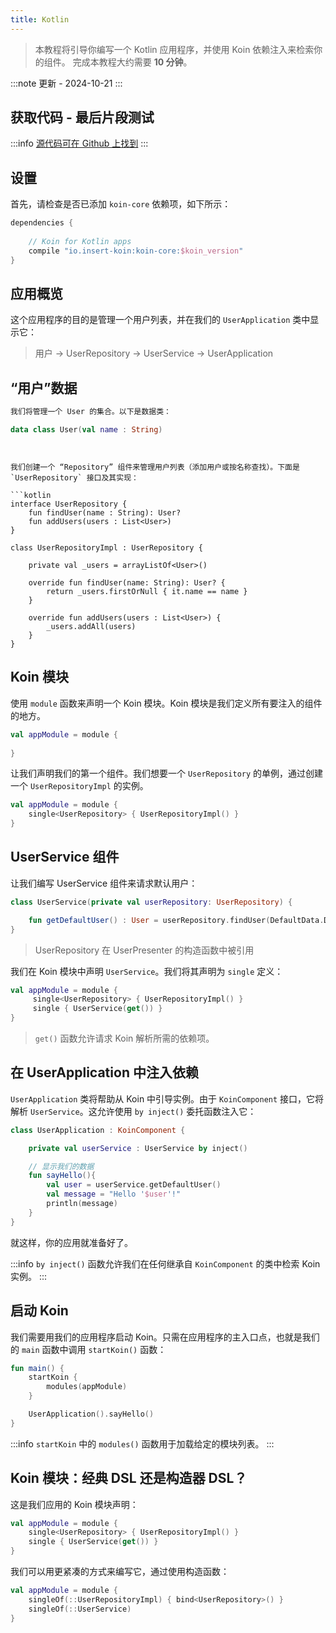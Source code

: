 ```yaml
---
title: Kotlin
---
```

> 本教程将引导你编写一个 Kotlin 应用程序，并使用 Koin 依赖注入来检索你的组件。
> 完成本教程大约需要 __10 分钟__。


:::note
更新 - 2024-10-21
:::


## 获取代码 - 最后片段测试


:::info
[源代码可在 Github 上找到](https://github.com/InsertKoinIO/koin-getting-started/tree/main/kotlin)
:::


## 设置


首先，请检查是否已添加 `koin-core` 依赖项，如下所示：

```groovy
dependencies {
    
    // Koin for Kotlin apps
    compile "io.insert-koin:koin-core:$koin_version"
}
```


## 应用概览


这个应用程序的目的是管理一个用户列表，并在我们的 `UserApplication` 类中显示它：


> 用户 -> UserRepository -> UserService -> UserApplication


## “用户”数据

```markdown
我们将管理一个 User 的集合。以下是数据类：
```

```kotlin
data class User(val name : String)
```
```


我们创建一个 “Repository” 组件来管理用户列表（添加用户或按名称查找）。下面是 `UserRepository` 接口及其实现：

```kotlin
interface UserRepository {
    fun findUser(name : String): User?
    fun addUsers(users : List<User>)
}

class UserRepositoryImpl : UserRepository {

    private val _users = arrayListOf<User>()

    override fun findUser(name: String): User? {
        return _users.firstOrNull { it.name == name }
    }

    override fun addUsers(users : List<User>) {
        _users.addAll(users)
    }
}
```


## Koin 模块


使用 `module` 函数来声明一个 Koin 模块。Koin 模块是我们定义所有要注入的组件的地方。

```kotlin
val appModule = module {
    
}
```


让我们声明我们的第一个组件。我们想要一个 `UserRepository` 的单例，通过创建一个 `UserRepositoryImpl` 的实例。

```kotlin
val appModule = module {
    single<UserRepository> { UserRepositoryImpl() }
}
```


## UserService 组件


让我们编写 UserService 组件来请求默认用户：

```kotlin
class UserService(private val userRepository: UserRepository) {

    fun getDefaultUser() : User = userRepository.findUser(DefaultData.DEFAULT_USER.name) ?: error("Can't find default user")
}
```


> UserRepository 在 UserPresenter 的构造函数中被引用


我们在 Koin 模块中声明 `UserService`。我们将其声明为 `single` 定义：

```kotlin
val appModule = module {
     single<UserRepository> { UserRepositoryImpl() }
     single { UserService(get()) }
}
```


> `get()` 函数允许请求 Koin 解析所需的依赖项。


## 在 UserApplication 中注入依赖


`UserApplication` 类将帮助从 Koin 中引导实例。由于 `KoinComponent` 接口，它将解析 `UserService`。这允许使用 `by inject()` 委托函数注入它：

```kotlin
class UserApplication : KoinComponent {

    private val userService : UserService by inject()

    // 显示我们的数据
    fun sayHello(){
        val user = userService.getDefaultUser()
        val message = "Hello '$user'!"
        println(message)
    }
}
```


就这样，你的应用就准备好了。


:::info
`by inject()` 函数允许我们在任何继承自 `KoinComponent` 的类中检索 Koin 实例。
:::


## 启动 Koin


我们需要用我们的应用程序启动 Koin。只需在应用程序的主入口点，也就是我们的 `main` 函数中调用 `startKoin()` 函数：

```kotlin
fun main() {
    startKoin {
        modules(appModule)
    }

    UserApplication().sayHello()
}
```


:::info
`startKoin` 中的 `modules()` 函数用于加载给定的模块列表。
:::


## Koin 模块：经典 DSL 还是构造器 DSL？


这是我们应用的 Koin 模块声明：

```kotlin
val appModule = module {
    single<UserRepository> { UserRepositoryImpl() }
    single { UserService(get()) }
}
```

我们可以用更紧凑的方式来编写它，通过使用构造函数：

```kotlin
val appModule = module {
    singleOf(::UserRepositoryImpl) { bind<UserRepository>() }
    singleOf(::UserService)
}
```
